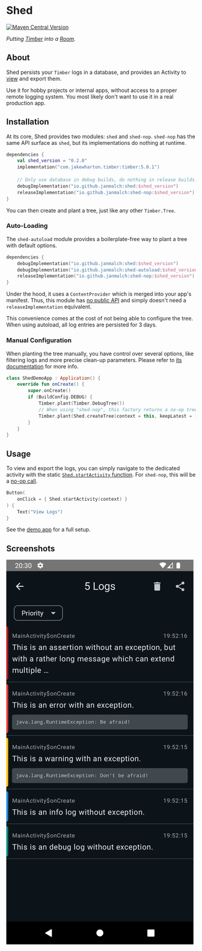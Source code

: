 # Shed

[![Maven Central Version](https://img.shields.io/maven-central/v/io.github.janmalch/shed)](https://central.sonatype.com/artifact/io.github.janmalch/shed)

_Putting [Timber](https://github.com/JakeWharton/timber) into a [Room](https://developer.android.com/training/data-storage/room)._

## About

Shed persists your `Timber` logs in a database, and provides an Activity to [view](#screenshots) and export them.

Use it for hobby projects or internal apps, without access to a proper remote logging system.
You most likely don't want to use it in a real production app.

## Installation

At its core, Shed provides two modules: `shed` and `shed-nop`.
`shed-nop` has the same API surface as `shed`, but its implementations do nothing at runtime.

```kotlin
dependencies {
    val shed_version = "0.2.0"
    implementation("com.jakewharton.timber:timber:5.0.1")

    // Only use database in debug builds, do nothing in release builds.
    debugImplementation("io.github.janmalch:shed:$shed_version")
    releaseImplementation("io.github.janmalch:shed-nop:$shed_version")
}
```

You can then create and plant a tree, just like any other `Timber.Tree`.

### Auto-Loading

The `shed-autoload` module provides a boilerplate-free way to plant a tree with default options.

```kotlin
dependencies {
    debugImplementation("io.github.janmalch:shed:$shed_version")
    debugImplementation("io.github.janmalch:shed-autoload:$shed_version")
    releaseImplementation("io.github.janmalch:shed-nop:$shed_version")
}
```

Under the hood, it uses a `ContentProvider` which is merged into your app's manifest.
Thus, this module has [no public API](./shed-autoload/api/shed-autoload.api) 
and simply doesn't need a `releaseImplementation` equivalent.

This convenience comes at the cost of not being able to configure the tree.
When using autoload, all log entries are persisted for 3 days.

### Manual Configuration

When planting the tree manually, you have control over several options, like filtering logs
and more precise clean-up parameters. Please refer to [its documentation](https://janmalch.github.io/shed/shed/io.github.janmalch.shed/-shed/create-tree.html)
for more info.

```kotlin
class ShedDemoApp : Application() {
    override fun onCreate() {
        super.onCreate()
        if (BuildConfig.DEBUG) {
            Timber.plant(Timber.DebugTree())
            // When using "shed-nop", this factory returns a no-op tree.
            Timber.plant(Shed.createTree(context = this, keepLatest = 1_000))
        }
    }
}
```

## Usage

To view and export the logs, you can simply navigate to the dedicated activity
with the static [`Shed.startActivity` function](./shed/src/main/java/com/github/janmalch/shed/Shed.kt#L50).
For `shed-nop`, this will be a [no-op call](./shed-nop/src/main/java/com/github/janmalch/shed/Shed.kt#L45).

```kotlin
Button(
    onClick = { Shed.startActivity(context) }
) {
    Text("View Logs")
}
```

See the [demo app](./app/src/main/java/com/example/app) for a full setup.

## Screenshots

![demo](./.github/assets/demo.png)

